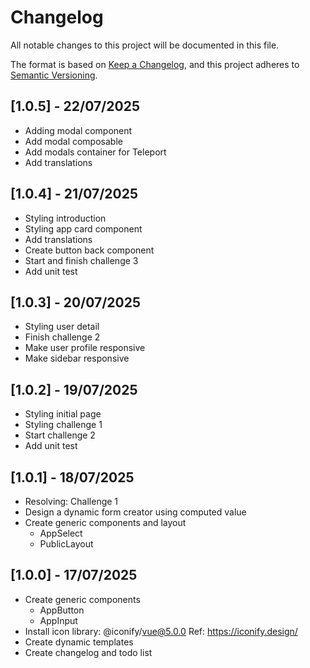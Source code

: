 # Changelog
 
All notable changes to this project will be documented in this file.

The format is based on [Keep a Changelog](https://keepachangelog.com/en/1.1.0/),
and this project adheres to [Semantic Versioning](https://semver.org/spec/v2.0.0.html).

## [1.0.5] - 22/07/2025
- Adding modal component
- Add modal composable
- Add modals container for Teleport
- Add translations

## [1.0.4] - 21/07/2025
- Styling introduction
- Styling app card component
- Add translations
- Create button back component
- Start and finish challenge 3
- Add unit test

## [1.0.3] - 20/07/2025
- Styling user detail
- Finish challenge 2
- Make user profile responsive
- Make sidebar responsive

## [1.0.2] - 19/07/2025
- Styling initial page
- Styling challenge 1
- Start challenge 2
- Add unit test

## [1.0.1] - 18/07/2025
- Resolving: Challenge 1
- Design a dynamic form creator using computed value
- Create generic components and layout
    - AppSelect
    - PublicLayout

## [1.0.0] - 17/07/2025
- Create generic components
    - AppButton
    - AppInput
- Install icon library: @iconify/vue@5.0.0 Ref: https://iconify.design/
- Create dynamic templates
- Create changelog and todo list
